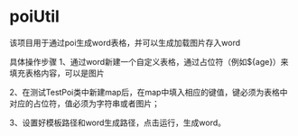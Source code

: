 # poiUtil
该项目用于通过poi生成word表格，并可以生成加载图片存入word

具体操作步骤
1、通过word新建一个自定义表格，通过占位符（例如${age}）来填充表格内容，可以是图片

2、在测试TestPoi类中新建map后，在map中填入相应的键值，键必须为表格中对应的占位符，值必须为字符串或者图片；

3、设置好模板路径和word生成路径，点击运行，生成word。



